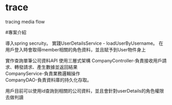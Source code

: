 # trace
tracing media flow


#專案介紹

導入spring secruity。
實踐UserDetailsService - loadUserByUsername。
在用戶登入時會取得member相關的角色資料，並且賦予到User物件身上  

實作查詢單筆公司資料API
使用三層式架構
CompanyController-負責接收用戶請求、轉發請求、產生數據並返回結果    
CompanyService-負責業務邏輯操作  
CompanyDAO-負責資料庫的持久化存取。

用戶目前可以使用id查詢到相關的公司資料，並且會針對userDetails的角色權限去做判讀





